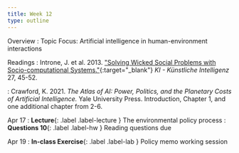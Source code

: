 ```yaml
---
title: Week 12
type: outline
---
```


Overview
: Topic Focus: Artificial intelligence in human-environment interactions

Readings
: Introne, J. et al. 2013. ["Solving Wicked Social Problems with Socio-computational Systems."](https://doi.org/10.1007/s13218-012-0231-2){:target="_blank"} _KI - Künstliche Intelligenz_ 27, 45-52.

: Crawford, K. 2021. _The Atlas of AI: Power, Politics, and the Planetary Costs of Artificial Intelligence._ Yale University Press. Introduction, Chapter 1, and one additional chapter from 2-6.

Apr 17
: **Lecture**{: .label .label-lecture } The environmental policy process
: **Questions 10**{: .label .label-hw } Reading questions due

Apr 19
: **In-class Exercise**{: .label .label-lab } Policy memo working session
